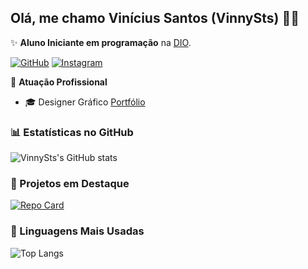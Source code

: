 ## Olá, me chamo Vinícius Santos (VinnySts) 👍🏿


✨ **Aluno Iniciante em programação** na [DIO](https://dio.me).

[![GitHub](https://img.shields.io/badge/GitHub-5f59f7?style=for-the-badge&logo=github&logoColor=)](https://github.com/VinnySts)
[![Instagram](https://img.shields.io/badge/Instagram-5f59f7?style=for-the-badge&logo=instagram&logoColor=)](https://www.instagram.com/vinnysts.dg/)


🏢 **Atuação Profissional**
- 🎓 Designer Gráfico [Portfólio](https://l.instagram.com/?u=https%3A%2F%2Facrobat.adobe.com%2Flink%2Freview%3Furi%3Durn%253Aaaid%253Ascds%253AUS%253A875ac5a8-46ef-4e57-ac9e-452b07b9448a&e=AT3b8Foqfaqwoftga7pCoGJfpY2xUwm7OUSyF8RBMa-Kg9msTwKlbkMssiP5icELIGUHKVvvQ7OT6jBhkqcLe8mm_4Pe3zywzxYoqQ)

### 📊 Estatísticas no GitHub

![VinnySts's GitHub stats](https://github-readme-stats.vercel.app/api?username=VinnySts&theme=transparent&bg_color=5f59f7&border_color=fff&show_icons=true&icon_color=30A3DC&title_color=fff&text_color=fff&hide_title=true)

### 📌 Projetos em Destaque

[![Repo Card](https://github-readme-stats.vercel.app/api/pin/?username=VinnySts&repo=dio-lab-open-source&bg_color=5f59f7&border_color=fff&show_icons=true&icon_color=30A3DC&title_color=fff&text_color=fff)](https://github.com/VinnySts/dio-lab-open-source)

### 🚀 Linguagens Mais Usadas

![Top Langs](https://github-readme-stats-git-masterrstaa-rickstaa.vercel.app/api/top-langs/?username=VinnySts&bg_color=5f59f7&border_color=fff&title_color=fff&text_color=fff)